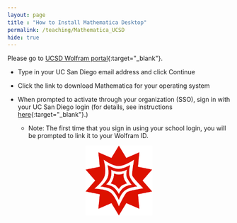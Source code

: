 ```yaml
---
layout: page 
title : "How to Install Mathematica Desktop"
permalink: /teaching/Mathematica_UCSD
hide: true
---
```



Please go to [UCSD Wolfram portal](https://www.wolfram.com/siteinfo/){:target="_blank"}.

* Type in your UC San Diego email address and click Continue

* Click the link to download Mathematica for your operating system 

* When prompted to activate through your organization (SSO), sign in with your UC San Diego login (for details, see instructions [here](https://support.wolfram.com/54713){:target="_blank"}.)

	- Note: The first time that you sign in using your school login, you will be prompted to link it to your Wolfram ID.

<div style="text-align: center;">
	<img src="/assets/img/logos/Mathematica.png" alt="Mathematica" width="30%">
</div>


